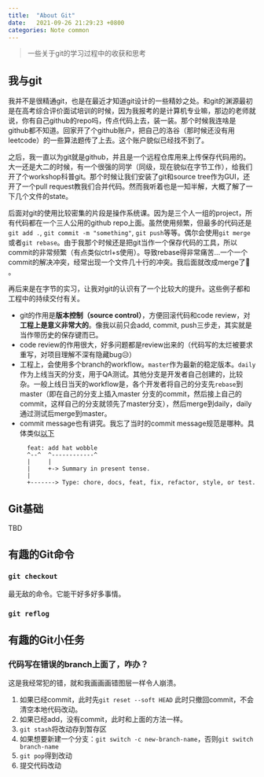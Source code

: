 ```yaml
---
title:  "About Git"
date:   2021-09-26 21:29:23 +0800
categories: Note common
---
```

> 一些关于git的学习过程中的收获和思考

## 我与git

我并不是很精通git，也是在最近才知道git设计的一些精妙之处。和git的渊源最初是在高考综合评价面试培训的时候，因为我报考的是计算机专业嘛，那边的老师就说，你有自己github的repo吗，传点代码上去，装一装。那个时候我连啥是github都不知道。回家开了个github账户，把自己的洛谷（那时候还没有用leetcode）的一些算法题传了上去。这个账户貌似已经找不到了。

之后，我一直以为git就是github，并且是一个远程仓库用来上传保存代码用的。大一还是大二的时候，有一个很强的同学（同级，现在貌似在字节工作），给我们开了个workshop科普git。那个时候让我们安装了git和source tree作为GUI，还开了一个pull request教我们合并代码。然而我听着也是一知半解，大概了解了一下几个文件的state。

后面对git的使用比较密集的片段是操作系统课。因为是三个人一组的project，所有代码都在一个三人公用的github repo上面。虽然使用频繁，但最多的代码还是`git add .`, `git commit -m "something"`, `git push`等等。偶尔会使用`git merge`或者`git rebase`。由于我那个时候还是把git当作一个保存代码的工具，所以commit的非常频繁（有点类似ctrl+s使用）。导致rebase得非常痛苦...一个一个commit的解决冲突，经常出现一个文件几十行的冲突。我后面就改成merge了🤣 。

再后来是在字节的实习，让我对git的认识有了一个比较大的提升。这些例子都和工程中的持续交付有关。
* git的作用是**版本控制（source control）**，方便回滚代码和code review，对**工程上是意义非常大的**。像我以前只会add, commit, push三步走，其实就是当作带历史的保存键而已。
* code review的作用很大，好多问题都是review出来的（代码写的太烂被要求重写，对项目理解不深有隐藏bug😥）
* 工程上，会使用多个branch的workflow。`master`作为最新的稳定版本。`daily`作为上线当天的分支，用于QA测试。其他分支是开发者自己创建的，比较杂。一般上线日当天的workflow是，各个开发者将自己的分支先`rebase`到master（即在自己的分支上插入master 分支的commit，然后接上自己的commit，这样自己的分支就领先了master分支），然后merge到daily，daily通过测试后merge到master。
* commit message也有讲究。我忘了当时的commit message规范是哪种。具体类似[以下](https://www.conventionalcommits.org/en/v1.0.0/)
  ```
    feat: add hat wobble
    ^--^  ^------------^
    |     |
    |     +-> Summary in present tense.
    |
    +-------> Type: chore, docs, feat, fix, refactor, style, or test.
  ```


## Git基础
TBD

## 有趣的Git命令
### `git checkout`
最无敌的命令。它能干好多好多事情。

### `git reflog`

## 有趣的Git小任务

### 代码写在错误的branch上面了，咋办？
这是我经常犯的错，就和我画画画错图层一样令人崩溃。

1. 如果已经commit，此时先`git reset --soft HEAD` 此时只撤回commit，不会清空本地代码改动。
2. 如果已经add，没有commit，此时和上面的方法一样。
3. `git stash`将改动存到暂存区
4. 如果想要新建一个分支：`git switch -c new-branch-name`，否则`git switch branch-name`
5. `git pop`得到改动
6. 提交代码改动


